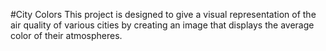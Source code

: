 #City Colors
This project is designed to give a visual representation of the air quality of various cities by creating an image that displays the average color of their atmospheres.